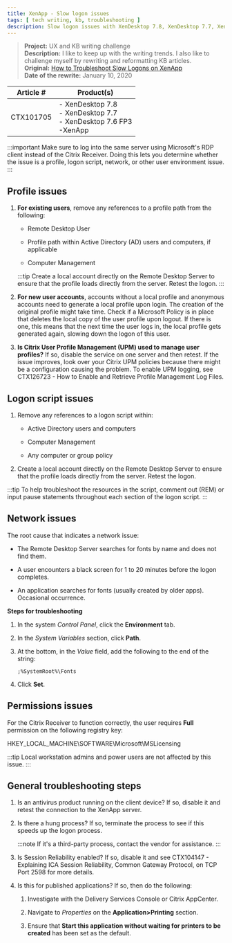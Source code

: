 ```yaml
---
title: XenApp - Slow logon issues
tags: [ tech writing, kb, troubleshooting ]
description: Slow logon issues with XenDesktop 7.8, XenDesktop 7.7, XenDesk 7.6 FP3, and XenApp.  
---
```


>**Project:**  UX and KB writing challenge  <br />
>**Description:**  I like to keep up with the writing trends. I also like to challenge myself by rewriting and reformatting KB articles. <br />
>**Original:** [How to Troubleshoot Slow Logons on XenApp](https://support.citrix.com/article/CTX101705)<br />
>**Date of the rewrite:** January 10, 2020 

| Article # | Product(s) |
| --------- | ---------- |
| CTX101705 | - XenDesktop 7.8<br />- XenDesktop 7.7<br />- XenDesktop 7.6 FP3<br />-XenApp |

:::important
Make sure to log into the same server using Microsoft's RDP client instead of the Citrix Receiver. Doing this lets you determine whether the issue is a profile, logon script, network, or other user environment issue.
:::

## Profile issues

1. **For existing users**, remove any references to a profile path from the following:

   - Remote Desktop User 

   - Profile path within Active Directory (AD) users and computers, if applicable

   - Computer Management

   :::tip
   Create a local account directly on the Remote Desktop Server to ensure that the profile loads directly from the server. Retest the logon.
   :::

2. **For new user accounts**, accounts without a local profile and anonymous accounts need to generate a local profile upon login. The creation of the original profile might take time. Check if a Microsoft Policy is in place that deletes the local copy of the user profile upon logout. If there is one, this means that the next time the user logs in, the local profile gets generated again, slowing down the logon of this user.  

3. **Is Citrix User Profile Management (UPM) used to manage user profiles?** If so, disable the service on one server and then retest. If the issue improves, look over your Citrix UPM policies because there might be a configuration causing the problem. To enable UPM logging, see CTX126723 - How to Enable and Retrieve Profile Management Log Files. 



## Logon script issues

1. Remove any references to a logon script within:

   - Active Directory users and computers

   - Computer Management

   - Any computer or group policy

2. Create a local account directly on the Remote Desktop Server to ensure that the profile loads directly from the server. Retest the logon.

:::tip
To help troubleshoot the resources in the script, comment out (REM) or input pause statements throughout each section of the logon script.
:::

## Network issues

The root cause that indicates a network issue:

- The Remote Desktop Server searches for fonts by name and does not find them.

- A user encounters a black screen for 1 to 20 minutes before the logon completes. 

- An application searches for fonts (usually created by older apps). Occasional occurrence.

**Steps for troubleshooting**<br />
1. In the system *Control Panel*, click the **Environment** tab.

2. In the *System Variables* section, click **Path**.

3. At the bottom, in the *Value* field, add the following to the end of the string:
    
   ```
   ;%SystemRoot%\Fonts
   ```
4. Click **Set**.

## Permissions issues
For the Citrix Receiver to function correctly, the user requires **Full** permission on the following registry key:

   HKEY_LOCAL_MACHINE\SOFTWARE\Microsoft\MSLicensing


:::tip
Local workstation admins and power users are not affected by this issue.
:::

## General troubleshooting steps

1. Is an antivirus product running on the client device? If so, disable it and retest the connection to the XenApp server.

2. Is there a hung process? If so, terminate the process to see if this speeds up the logon process. 

   :::note
   If it's a third-party process, contact the vendor for assistance.
   :::

3. Is Session Reliability enabled? If so, disable it and see CTX104147 - Explaining ICA Session Reliability, Common Gateway Protocol, on TCP Port 2598 for more details. 

4. Is this for published applications? If so, then do the following:

   1. Investigate with the Delivery Services Console or Citrix AppCenter. 

   2. Navigate to *Properties* on the **Application\>Printing** section.

   3. Ensure that **Start this application without waiting for printers to be created** has been set as the default.

